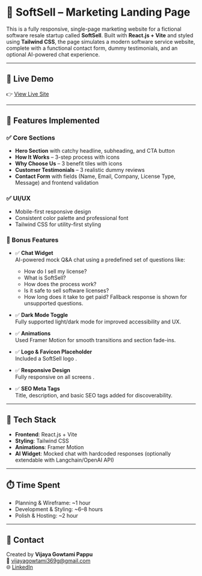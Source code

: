 # 🧾 SoftSell – Marketing Landing Page

This is a fully responsive, single-page marketing website for a fictional software resale startup called **SoftSell**. Built with **React.js + Vite** and styled using **Tailwind CSS**, the page simulates a modern software service website, complete with a functional contact form, dummy testimonials, and an optional AI-powered chat experience.

---
## 🔗 Live Demo

👉 [View Live Site](https://your-project-url.vercel.app)

---

## 🚀 Features Implemented

### ✅ Core Sections
- **Hero Section** with catchy headline, subheading, and CTA button
- **How It Works** – 3-step process with icons
- **Why Choose Us** – 3 benefit tiles with icons
- **Customer Testimonials** – 3 realistic dummy reviews
- **Contact Form** with fields (Name, Email, Company, License Type, Message) and frontend validation

### ✅ UI/UX
- Mobile-first responsive design
- Consistent color palette and professional font
- Tailwind CSS for utility-first styling

### 🎁 Bonus Features

- ✅ **Chat Widget**  
  AI-powered mock Q&A chat using a predefined set of questions like:
  - How do I sell my license?
  - What is SoftSell?
  - How does the process work?
  - Is it safe to sell software licenses?
  - How long does it take to get paid?
Fallback response is shown for unsupported questions.

- ✅ **Dark Mode Toggle**  
  Fully supported light/dark mode for improved accessibility and UX.

- ✅ **Animations**  
  Used Framer Motion for smooth transitions and section fade-ins.

- ✅ **Logo & Favicon Placeholder**  
  Included a SoftSell logo .

- ✅ **Responsive Design**  
  Fully responsive on all screens .

- ✅ **SEO Meta Tags**  
  Title, description, and basic SEO tags added for discoverability.

---

## 📁 Tech Stack

- **Frontend**: React.js + Vite
- **Styling**: Tailwind CSS
- **Animations**: Framer Motion
- **AI Widget**: Mocked chat with hardcoded responses (optionally extendable with Langchain/OpenAI API)

---

## ⏱️ Time Spent

- Planning & Wireframe: ~1 hour  
- Development & Styling: ~6–8 hours  
- Polish & Hosting: ~2 hour

---
## 📮 Contact

Created by **Vijaya Gowtami Pappu**  
📧 vijayagowtami369g@gmail.com  
🌐 [LinkedIn](https://www.linkedin.com/in/vijaya-gowtami-p-2ab231258/)

